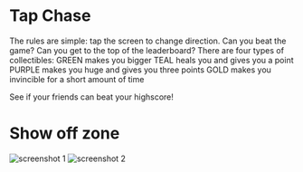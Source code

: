 # Tap Chase
The rules are simple: tap the screen to change direction. Can you beat the game? Can you get to the top of the leaderboard?
There are four types of collectibles:
GREEN makes you bigger
TEAL heals you and gives you a point
PURPLE makes you huge and gives you three points
GOLD makes you invincible for a short amount of time

See if your friends can beat your highscore!

# Show off zone
![screenshot 1](https://lh3.googleusercontent.com/ADDoDM7xXSfb1_0IYf0T7Ee5dDdAiOKyZAWrPB_ra2cRFbtTYw4oZWFkg5xWk-FZ0fTY=h900-rw)
![screenshot 2](https://lh3.googleusercontent.com/DSUizSiV4EX117qwYnk2a8eCZehcq1rASip6TWnmJg9NLQM3E2XKoFkXNJsgjINx7UGZ=h900-rw)
